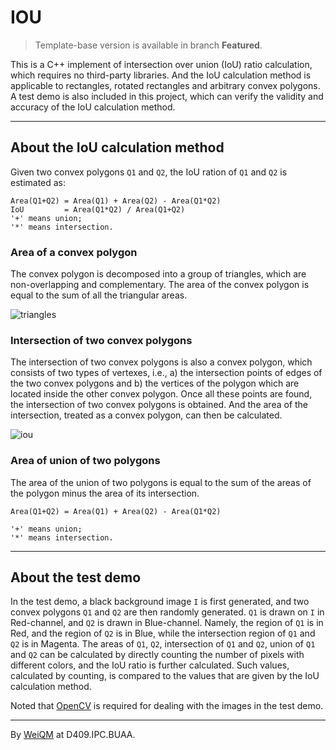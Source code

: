 # IOU

> Template-base version is available in branch **Featured**.

This is a C++ implement of intersection over union (IoU) ratio calculation, which requires no third-party libraries. And the IoU calculation method is applicable to rectangles, rotated rectangles and arbitrary convex polygons. A test demo is also included in this project, which can verify the validity and accuracy of the IoU calculation method.

---

## About the IoU calculation method

Given two convex polygons `Q1` and `Q2`, the IoU ration of `Q1` and `Q2` is estimated as:

```
Area(Q1+Q2) = Area(Q1) + Area(Q2) - Area(Q1*Q2)
IoU         = Area(Q1*Q2) / Area(Q1+Q2)
'+' means union;
'*' means intersection.
```

### Area of a convex polygon

The convex polygon is decomposed into a group of triangles, which are non-overlapping and complementary. The area of the convex polygon is equal to the sum of all the triangular areas.

![triangles](https://github.com/CheckBoxStudio/IoU/blob/master/images/triangles.png)

### Intersection of two convex polygons

The intersection of two convex polygons is also a convex polygon, which consists of two types of vertexes, i.e., a) the intersection points of edges of the two convex polygons and b) the vertices of the polygon which are located inside the other convex polygon. Once all these points are found, the intersection of two convex polygons is obtained. And the area of the intersection, treated as a convex polygon, can then be calculated.

![iou](https://github.com/CheckBoxStudio/IoU/blob/master/images/iou.png)

### Area of union of two polygons

The area of the union of two polygons is equal to the sum of the areas of the polygon minus the area of its intersection.

```
Area(Q1+Q2) = Area(Q1) + Area(Q2) - Area(Q1*Q2)

'+' means union;
'*' means intersection.
```

---

## About the test demo

In the test demo, a black background image `I` is first generated, and two convex polygons `Q1` and `Q2` are then randomly generated. `Q1` is drawn on `I` in Red-channel, and `Q2` is drawn in Blue-channel. Namely, the region of `Q1` is in Red, and the region of `Q2` is in Blue, while the intersection region of `Q1` and `Q2` is in Magenta. The areas of `Q1`, `Q2`, intersection of `Q1` and `Q2`, union of `Q1` and `Q2` can be calculated by directly counting the number of pixels with different colors, and the IoU ratio is further calculated. Such values, calculated by counting, is compared to the values that are given by the IoU calculation method.

Noted that [OpenCV](https://opencv.org/) is required for dealing with the images in the test demo.

---
By [WeiQM](https://weiquanmao.github.io) at D409.IPC.BUAA.
